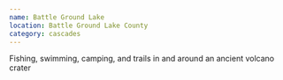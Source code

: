 ```yaml
---
name: Battle Ground Lake
location: Battle Ground Lake County
category: cascades
---
```


Fishing, swimming, camping, and trails in and around an ancient volcano crater
